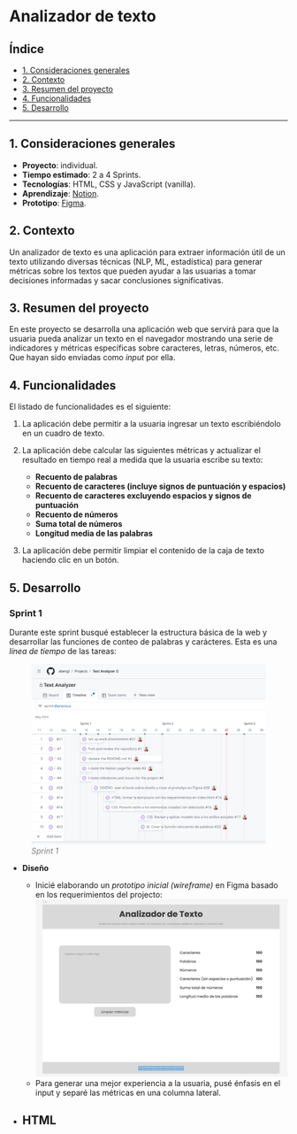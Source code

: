 # Analizador de texto

## Índice

* [1. Consideraciones generales](#1-consideraciones-generales)
* [2. Contexto](#2-contexto)
* [3. Resumen del proyecto](#3-resumen-del-proyecto)
* [4. Funcionalidades](#4-funcionalidades)
* [5. Desarrollo](#5-desarrollo)

***

## 1. Consideraciones generales

- **Proyecto**: individual.
- **Tiempo estimado**: 2 a 4 Sprints.
- **Tecnologías**: HTML, CSS y JavaScript (vanilla).
- **Aprendizaje**: [Notion](https://buttered-accordion-f01.notion.site/P1-Analizador-de-Textos-2366ec2287024ae397bbb358ecafc50e?pvs=4).
- **Prototipo**: [Figma](https://www.figma.com/design/Ta7gMoQJfuiPvfCvKBipFS/Text-Analyzer?node-id=0-1&t=GmOdad4uQQkZBP1e-1).


## 2. Contexto

Un analizador de texto es una aplicación para extraer información útil de un
texto utilizando diversas técnicas (NLP, ML, estadística) para generar métricas sobre los textos que pueden ayudar a las usuarias a
tomar decisiones informadas y sacar conclusiones significativas.

## 3. Resumen del proyecto

En este proyecto se desarrolla una aplicación web que servirá para que la usuaria
pueda analizar un texto en el navegador mostrando una serie de indicadores y
métricas específicas sobre caracteres, letras, números, etc. Que hayan sido
enviadas como _input_ por ella. 

## 4. Funcionalidades

El listado de funcionalidades es el siguiente:

1. La aplicación debe permitir a la usuaria ingresar un texto escribiéndolo
en un cuadro de texto.

2. La aplicación debe calcular las siguientes métricas y actualizar el
resultado en tiempo real a medida que la usuaria escribe su texto:

    - **Recuento de palabras**
    - **Recuento de caracteres (incluye signos de puntuación y espacios)**
    - **Recuento de caracteres excluyendo espacios y signos de puntuación**
    - **Recuento de números**
    - **Suma total de números**
    - **Longitud media de las palabras**

3. La aplicación debe permitir limpiar el contenido de la caja de texto haciendo
clic en un botón.

## 5. Desarrollo

### Sprint 1
Durante este sprint busqué establecer la estructura básica de la web y desarrollar las funciones de conteo de palabras y carácteres. 
Esta es una <i>línea de tiempo</i> de las tareas:
<figure>
  <img src="img/sprint1.png" alt="Alternative text">
  <figcaption style="font-style: italic; color: gray;">Sprint 1</figcaption>
</figure>

* **Diseño**

  - Inicié elaborando un <i>prototipo inicial (wireframe)</i> en Figma basado en los requerimientos del projecto:
!["Prototipo versión 1.1"](img/Prototype1.png)
  - Para generar una mejor experiencia a la usuaria, pusé énfasis en el input y separé las métricas en una columna lateral. 
* **HTML**
  - 